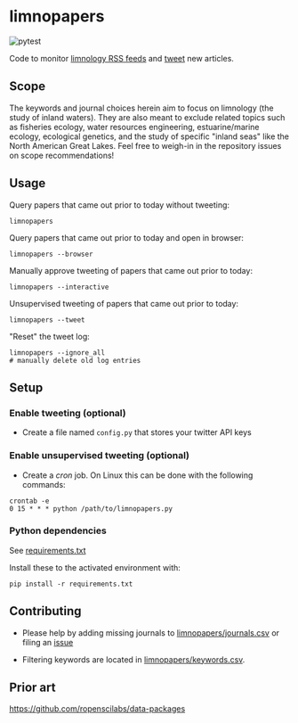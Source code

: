 # limnopapers

![pytest](https://github.com/jsta/limnopapers/workflows/pytest/badge.svg)

Code to monitor [limnology RSS feeds](limnopapers/journals.csv) and [tweet](https://twitter.com/limno_papers) new articles.

## Scope

The keywords and journal choices herein aim to focus on limnology (the study of inland waters). They are also meant to exclude related topics such as fisheries ecology, water resources engineering, estuarine/marine ecology, ecological genetics, and the study of specific "inland seas" like the North American Great Lakes. Feel free to weigh-in in the repository issues on scope recommendations!

## Usage

Query papers that came out prior to today without tweeting:

`limnopapers`

Query papers that came out prior to today and open in browser:

`limnopapers --browser`

Manually approve tweeting of papers that came out prior to today:

`limnopapers --interactive`

Unsupervised tweeting of papers that came out prior to today:

`limnopapers --tweet`

"Reset" the tweet log:

```shell
limnopapers --ignore_all
# manually delete old log entries
```

## Setup

### Enable tweeting (optional)

* Create a file named `config.py` that stores your twitter API keys

### Enable unsupervised tweeting (optional)

* Create a _cron_ job. On Linux this can be done with the following commands:

```shell
crontab -e 
0 15 * * * python /path/to/limnopapers.py
```

### Python dependencies

See [requirements.txt](requirements.txt)

Install these to the activated environment with:

`pip install -r requirements.txt`

## Contributing

* Please help by adding missing journals to [limnopapers/journals.csv](limnopapers/journals.csv) or filing an [issue](https://github.com/jsta/limnopapers/issues)

* Filtering keywords are located in [limnopapers/keywords.csv](limnopapers/keywords.csv).

## Prior art

https://github.com/ropenscilabs/data-packages
